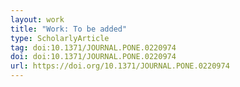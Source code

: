 ```yaml
---
layout: work
title: "Work: To be added"
type: ScholarlyArticle
tag: doi:10.1371/JOURNAL.PONE.0220974
doi: doi:10.1371/JOURNAL.PONE.0220974
url: https://doi.org/10.1371/JOURNAL.PONE.0220974
---
```

